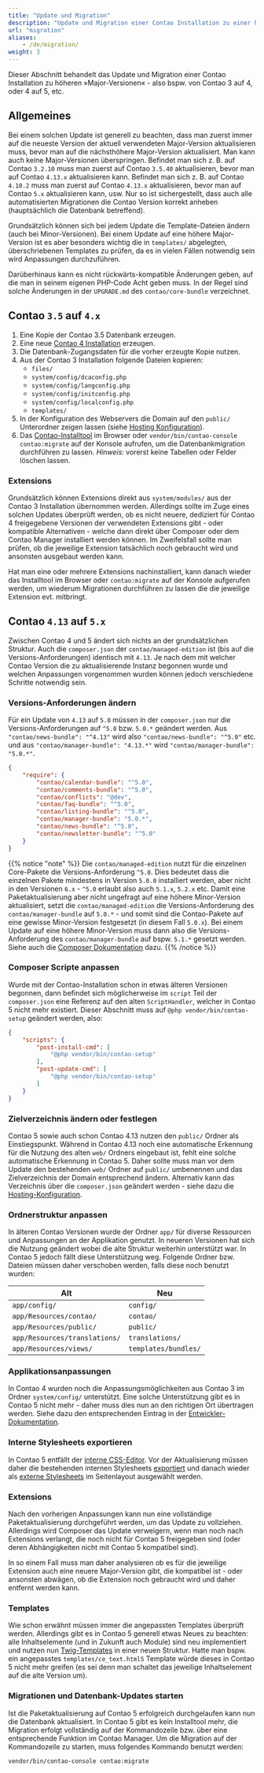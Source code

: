 ```yaml
---
title: "Update und Migration"
description: "Update und Migration einer Contao Installation zu einer höheren Major-Version."
url: "migration"
aliases:
    - /de/migration/
weight: 3
---
```


Dieser Abschnitt behandelt das Update und Migration einer Contao Installation zu höheren »Major-Versionen« - also bspw. von Contao 3 auf 4,
oder 4 auf 5, etc.


## Allgemeines

Bei einem solchen Update ist generell zu beachten, dass man zuerst immer auf die neueste Version der aktuell verwendeten Major-Version 
aktualisieren muss, bevor man auf die nächsthöhere Major-Version aktualisiert. Man kann auch keine Major-Versionen überspringen. Befindet 
man sich z. B. auf Contao `3.2.10` muss man zuerst auf Contao `3.5.40` aktualisieren, bevor man auf Contao `4.13.x` aktualisieren kann. 
Befindet man sich z. B. auf Contao `4.10.2` muss man zuerst auf Contao `4.13.x` aktualisieren, bevor man auf Contao `5.x` aktualisieren 
kann, usw. Nur so ist sichergestellt, dass auch alle automatisierten Migrationen die Contao Version korrekt anheben (hauptsächlich die 
Datenbank betreffend).

Grundsätzlich können sich bei jedem Update die Template-Dateien ändern (auch bei Minor-Versionen). Bei einem Update auf eine höhere
Major-Version ist es aber besonders wichtig die in `templates/` abgelegten, überschriebenen Templates zu prüfen, da es in vielen Fällen
notwendig sein wird Anpassungen durchzuführen.

Darüberhinaus kann es nicht rückwärts-kompatible Änderungen geben, auf die man in seinem eigenen PHP-Code Acht geben muss. In der Regel
sind solche Änderungen in der `UPGRADE.md` des `contao/core-bundle` verzeichnet.


## Contao `3.5` auf `4.x`

1. Eine Kopie der Contao 3.5 Datenbank erzeugen.
2. Eine neue [Contao 4 Installation][ContaoInstallation] erzeugen.
3. Die Datenbank-Zugangsdaten für die vorher erzeugte Kopie nutzen.
4. Aus der Contao 3 Installation folgende Dateien kopieren:
    * `files/`
    * `system/config/dcaconfig.php`
    * `system/config/langconfig.php`
    * `system/config/initconfig.php`
    * `system/config/localconfig.php`
    * `templates/`
5. In der Konfiguration des Webservers die Domain auf den `public/` Unterordner zeigen lassen 
(siehe [Hosting Konfiguration][HostingConfig]).
6. Das [Contao-Installtool][ContaoInstallTool] im Browser oder `vendor/bin/contao-console contao:migrate` auf der Konsole aufrufen, um
die Datenbankmigration durchführen zu lassen. _Hinweis:_ vorerst keine Tabellen oder Felder löschen lassen.


### Extensions

Grundsätzlich können Extensions direkt aus `system/modules/` aus der Contao 3 Installation übernommen werden. Allerdings sollte im Zuge
eines solchen Updates überprüft werden, ob es nicht neuere, dediziert für Contao 4 freigegebene Versionen der verwendeten Extensions gibt -
oder kompatible Alternativen - welche dann direkt über Composer oder dem Contao Manager installiert werden können. Im Zweifelsfall sollte 
man prüfen, ob die jeweilige Extension tatsächlich noch gebraucht wird und ansonsten ausgebaut werden kann.

Hat man eine oder mehrere Extensions nachinstalliert, kann danach wieder das Installtool im Browser oder `contao:migrate` auf der Konsole
aufgerufen werden, um wiederum Migrationen durchführen zu lassen die die jeweilige Extension evt. mitbringt.


## Contao `4.13` auf `5.x`

Zwischen Contao 4 und 5 ändert sich nichts an der grundsätzlichen Struktur. Auch die `composer.json` der `contao/managed-edition` ist (bis
auf die Versions-Anforderungen) identisch mit `4.13`. Je nach dem mit welcher Contao Version die zu aktualisierende Instanz begonnen wurde
und welchen Anpassungen vorgenommen wurden können jedoch verschiedene Schritte notwendig sein.


### Versions-Anforderungen ändern

Für ein Update von `4.13` auf `5.0` müssen in der `composer.json` nur die Versions-Anforderungen auf `^5.0` bzw. `5.0.*` geändert werden.
Aus `"contao/news-bundle": "^4.13"` wird also `"contao/news-bundle": "^5.0"` etc. und aus `"contao/manager-bundle": "4.13.*"` wird
`"contao/manager-bundle": "5.0.*"`.

```json
{
    "require": {
        "contao/calendar-bundle": "^5.0",
        "contao/comments-bundle": "^5.0",
        "contao/conflicts": "@dev",
        "contao/faq-bundle": "^5.0",
        "contao/listing-bundle": "^5.0",
        "contao/manager-bundle": "5.0.*",
        "contao/news-bundle": "^5.0",
        "contao/newsletter-bundle": "^5.0"
    }
}
```

{{% notice "note" %}}
Die `contao/managed-edition` nutzt für die einzelnen Core-Pakete die Versions-Anforderung `^5.0`. Dies bedeutet dass die einzelnen Pakete
mindestens in Version `5.0.0` installiert werden, aber nicht in den Versionen `6.x` - `^5.0` erlaubt also auch `5.1.x`, `5.2.x` etc. Damit
eine Paketaktualisierung aber nicht ungefragt auf eine höhere Minor-Version aktualisiert, setzt die `contao/managed-edition` die
Versions-Anforderung des `contao/manager-bundle` auf `5.0.*` - und somit sind die Contao-Pakete auf eine gewisse Minor-Version festgesetzt
(in diesem Fall `5.0.x`). Bei einem Update auf eine höhere Minor-Version muss dann also die Versions-Anforderung des `contao/manager-bundle`
auf bspw. `5.1.*` gesetzt werden. Siehe auch die [Composer Dokumentation](https://getcomposer.org/doc/articles/versions.md) dazu.
{{% /notice %}}


### Composer Scripte anpassen

Wurde mit der Contao-Installation schon in etwas älteren Versionen begonnen, dann befindet sich möglicherweise im `script` Teil der
`composer.json` eine Referenz auf den alten `ScriptHandler`, welcher in Contao 5 nicht mehr existiert. Dieser Abschnitt muss auf 
`@php vendor/bin/contao-setup` geändert werden, also:

```json
{
    "scripts": {
        "post-install-cmd": [
            "@php vendor/bin/contao-setup"
        ],
        "post-update-cmd": [
            "@php vendor/bin/contao-setup"
        ]
    }
}
```


### Zielverzeichnis ändern oder festlegen

Contao 5 sowie auch schon Contao 4.13 nutzen den `public/` Ordner als Einstiegspunkt. Während in Contao 4.13 noch eine automatische
Erkennung für die Nutzung des alten `web/` Ordners eingebaut ist, fehlt eine solche automatische Erkennung in Contao 5. Daher sollte muss
man vor dem Update den bestehenden `web/` Ordner auf `public/` umbenennen und das Zielverzeichnis der Domain entsprechend ändern. Alternativ
kann das Verzeichnis über die `composer.json` geändert werden - siehe dazu die [Hosting-Konfiguration][HostingConfig].


### Ordnerstruktur anpassen

In älteren Contao Versionen wurde der Ordner `app/` für diverse Ressourcen und Anpassungen an der Applikation genutzt. In neueren Versionen hat
sich die Nutzung geändert wobei die alte Struktur weiterhin unterstützt war. In Contao 5 jedoch fällt diese Unterstützung weg. Folgende
Ordner bzw. Dateien müssen daher verschoben werden, falls diese noch benutzt wurden:

| Alt | Neu |
|---|---|
| `app/config/` | `config/` |
| `app/Resources/contao/` | `contao/` |
| `app/Resources/public/` | `public/` |
| `app/Resources/translations/` | `translations/` |
| `app/Resources/views/` | `templates/bundles/` |


### Applikationsanpassungen

In Contao 4 wurden noch die Anpassungsmöglichkeiten aus Contao 3 im Ordner `system/config/` unterstützt. Eine solche Unterstützung gibt es
in Contao 5 nicht mehr - daher muss dies nun an den richtigen Ort übertragen werden. Siehe dazu den entsprechenden Eintrag in der
[Entwickler-Dokumentation][ConfigTranslations].


### Interne Stylesheets exportieren

In Contao 5 entfällt der [interne CSS-Editor][ManageStylesheets]. Vor der Aktualisierung müssen daher die bestehenden internen Stylesheets 
[exportiert][ExportStylesheets] und danach wieder als [externe Stylesheets][LayoutStylesheets] im Seitenlayout ausgewählt werden.


### Extensions

Nach den vorherigen Anpassungen kann nun eine vollständige Paketaktualisierung durchgeführt werden, um das Update zu vollziehen. Allerdings 
wird Composer das Update verweigern, wenn man noch nach Extensions verlangt, die noch nicht für Contao 5 freigegeben sind (oder deren 
Abhängigkeiten nicht mit Contao 5 kompatibel sind).

In so einem Fall muss man daher analysieren ob es für die jeweilige Extension auch eine neuere Major-Version gibt, die kompatibel ist - oder
ansonsten abwägen, ob die Extension noch gebraucht wird und daher entfernt werden kann.


### Templates

Wie schon erwähnt müssen immer die angepassten Templates überprüft werden. Allerdings gibt es in Contao 5 generell etwas Neues zu beachten:
alle Inhaltselemente (und in Zukunft auch Module) sind neu implementiert und nutzen nun [Twig-Templates][TwigTemplates] in einer neuen 
Struktur. Hatte man bspw. ein angepasstes `templates/ce_text.html5` Template würde dieses in Contao 5 nicht mehr greifen (es sei denn man 
schaltet das jeweilige Inhaltselement auf die alte Version um).


### Migrationen und Datenbank-Updates starten

Ist die Paketaktualisierung auf Contao 5 erfolgreich durchgelaufen kann nun die Datenbank aktualisiert. In Contao 5 gibt es kein
Installtool mehr, die Migration erfolgt vollständig auf der Kommandozeile bzw. über eine entsprechende Funktion im Contao Manager. Um die
Migration auf der Kommandozeile zu starten, muss folgendes Kommando benutzt werden:

```shell
vendor/bin/contao-console contao:migrate
```


[ContaoInstallation]: /de/installation/contao-installieren/
[ContaoInstallTool]: /de/installation/contao-installtool/
[HostingConfig]: /de/installation/systemvoraussetzungen/#hosting-konfiguration
[ContaoManager]: /de/installation/contao-manager/
[TwigTemplates]: /de/layout/templates/twig/
[ConfigTranslations]: https://docs.contao.org/dev/getting-started/starting-development/#contao-configuration-translations
[ManageStylesheets]: /de/layout/theme-manager/stylesheets-verwalten/
[ExportStylesheets]: /de/layout/theme-manager/stylesheets-verwalten/#stylesheets-exportieren
[LayoutStylesheets]: /de/layout/theme-manager/seitenlayouts-verwalten/#stylesheets
